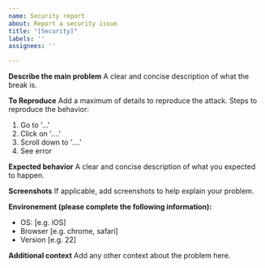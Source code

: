 ```yaml
---
name: Security report
about: Report a security issue
title: "[Security]"
labels: ''
assignees: ''

---
```


**Describe the main problem**
A clear and concise description of what the break is.

**To Reproduce**
Add a maximum of details to reproduce the attack.
Steps to reproduce the behavior:
1. Go to '...'
2. Click on '....'
3. Scroll down to '....'
4. See error

**Expected behavior**
A clear and concise description of what you expected to happen.

**Screenshots**
If applicable, add screenshots to help explain your problem.

**Environement (please complete the following information):**
 - OS: [e.g. iOS]
 - Browser [e.g. chrome, safari]
 - Version [e.g. 22]

**Additional context**
Add any other context about the problem here.
